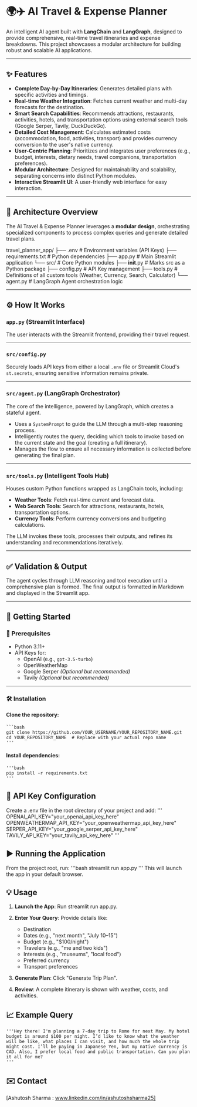 # 🌍✈️ AI Travel & Expense Planner

An intelligent AI agent built with **LangChain** and **LangGraph**, designed to provide comprehensive, real-time travel itineraries and expense breakdowns. This project showcases a modular architecture for building robust and scalable AI applications.

---

## ✨ Features

- **Complete Day-by-Day Itineraries**: Generates detailed plans with specific activities and timings.
- **Real-time Weather Integration**: Fetches current weather and multi-day forecasts for the destination.
- **Smart Search Capabilities**: Recommends attractions, restaurants, activities, hotels, and transportation options using external search tools (Google Serper, Tavily, DuckDuckGo).
- **Detailed Cost Management**: Calculates estimated costs (accommodation, food, activities, transport) and provides currency conversion to the user's native currency.
- **User-Centric Planning**: Prioritizes and integrates user preferences (e.g., budget, interests, dietary needs, travel companions, transportation preferences).
- **Modular Architecture**: Designed for maintainability and scalability, separating concerns into distinct Python modules.
- **Interactive Streamlit UI**: A user-friendly web interface for easy interaction.

---

## 🧠 Architecture Overview

The AI Travel & Expense Planner leverages a **modular design**, orchestrating specialized components to process complex queries and generate detailed travel plans.



travel_planner_app/
├── .env                 # Environment variables (API Keys)
├── requirements.txt     # Python dependencies
├── app.py               # Main Streamlit application
└── src/                 # Core Python modules
    ├── __init__.py      # Marks src as a Python package
    ├── config.py        # API Key management
    ├── tools.py         # Definitions of all custom tools (Weather, Currency, Search, Calculator)
    └── agent.py         # LangGraph Agent orchestration logic


---

## ⚙️ How It Works

### `app.py` (Streamlit Interface)
The user interacts with the Streamlit frontend, providing their travel request.

---

### `src/config.py`
Securely loads API keys from either a local `.env` file or Streamlit Cloud's `st.secrets`, ensuring sensitive information remains private.

---

### `src/agent.py` (LangGraph Orchestrator)
The core of the intelligence, powered by LangGraph, which creates a stateful agent.

- Uses a `SystemPrompt` to guide the LLM through a multi-step reasoning process.
- Intelligently routes the query, deciding which tools to invoke based on the current state and the goal (creating a full itinerary).
- Manages the flow to ensure all necessary information is collected before generating the final plan.

---

### `src/tools.py` (Intelligent Tools Hub)
Houses custom Python functions wrapped as LangChain tools, including:

- **Weather Tools**: Fetch real-time current and forecast data.
- **Web Search Tools**: Search for attractions, restaurants, hotels, transportation options.
- **Currency Tools**: Perform currency conversions and budgeting calculations.

The LLM invokes these tools, processes their outputs, and refines its understanding and recommendations iteratively.

---

## ✅ Validation & Output
The agent cycles through LLM reasoning and tool execution until a comprehensive plan is formed. The final output is formatted in Markdown and displayed in the Streamlit app.

---

## 🚀 Getting Started

### 🔧 Prerequisites
- Python 3.11+
- API Keys for:
  - OpenAI (e.g., `gpt-3.5-turbo`)
  - OpenWeatherMap
  - Google Serper *(Optional but recommended)*
  - Tavily *(Optional but recommended)*

---

### 🛠️ Installation

#### Clone the repository:
    ```bash
    git clone https://github.com/YOUR_USERNAME/YOUR_REPOSITORY_NAME.git
    cd YOUR_REPOSITORY_NAME  # Replace with your actual repo name
    '''

#### Install dependencies:
    '''bash
    pip install -r requirements.txt
    '''

## 🔐 API Key Configuration
Create a .env file in the root directory of your project and add:
    '''
    OPENAI_API_KEY="your_openai_api_key_here"
    OPENWEATHERMAP_API_KEY="your_openweathermap_api_key_here"
    SERPER_API_KEY="your_google_serper_api_key_here"
    TAVILY_API_KEY="your_tavily_api_key_here"
    '''

## ▶️ Running the Application
From the project root, run:
    '''bash
        streamlit run app.py
    '''
This will launch the app in your default browser.


## 💡 Usage
1. **Launch the App**: Run streamlit run app.py.

2. **Enter Your Query**: Provide details like:
    - Destination
    - Dates (e.g., "next month", "July 10–15")
    - Budget (e.g., "$100/night")
    - Travelers (e.g., "me and two kids")
    - Interests (e.g., "museums", "local food")
    - Preferred currency
    - Transport preferences

3. **Generate Plan**: Click "Generate Trip Plan".

4. **Review**: A complete itinerary is shown with weather, costs, and activities.


## 📈 Example Query
    '''Hey there! I'm planning a 7-day trip to Rome for next May. My hotel budget is around $100 per night. I’d like to know what the weather will be like, what places I can visit, and how much the whole trip might cost. I’ll be paying in Japanese Yen, but my native currency is CAD. Also, I prefer local food and public transportation. Can you plan it all for me?
    '''


## ✉️ Contact
[Ashutosh Sharma : www.linkedin.com/in/ashutoshsharma25]
